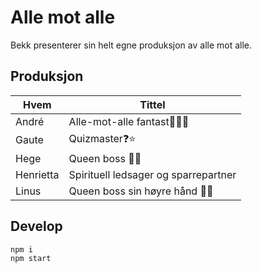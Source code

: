 # Alle mot alle

Bekk presenterer sin helt egne produksjon av alle mot alle.

## Produksjon

| Hvem      | Tittel                              |
| --------- | ----------------------------------- |
| André     | Alle-mot-alle fantast👨‍🔬💪           |
| Gaute     | Quizmaster❓⭐️                     |
| Hege      | Queen boss 👸💼                     |
| Henrietta | Spirituell ledsager og sparrepartner |
| Linus     | Queen boss sin høyre hånd 👸👋       |

## Develop

```
npm i
npm start
```
